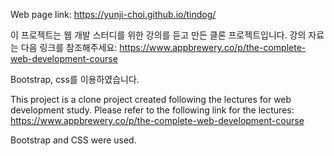 Web page link:
https://yunji-choi.github.io/tindog/


이 프로젝트는 웹 개발 스터디를 위한 강의를 듣고 만든 클론 프로젝트입니다. 강의 자료는 다음 링크를 참조해주세요: https://www.appbrewery.co/p/the-complete-web-development-course

Bootstrap, css를 이용하였습니다.

This project is a clone project created following the lectures for web development study. Please refer to the following link for the lectures: https://www.appbrewery.co/p/the-complete-web-development-course

Bootstrap and CSS were used.
